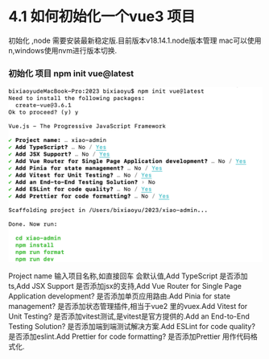 # 4.1 如何初始化一个vue3 项目
 初始化 ,node 需要安装最新稳定版.目前版本v18.14.1.node版本管理 mac可以使用n,windows使用nvm进行版本切换.
 ### 初始化 项目 npm init vue@latest
 ![create](../public/images/2/create.png)

 Project name 输入项目名称,如直接回车 会默认值,Add TypeScript 是否添加ts,Add JSX Support 是否添加jsx的支持,Add Vue Router for Single Page Application development? 是否添加单页应用路由.Add Pinia for state management? 是否添加状态管理插件,相当于vue2 里的vuex.Add Vitest for Unit Testing? 是否添加vitest测试,是vitest是官方提供的.Add an End-to-End Testing Solution?  是否添加端到端测试解决方案.Add ESLint for code quality? 是否添加eslint.Add Prettier for code formatting?  是否添加Prettier 用作代码格式化.

 ### 
